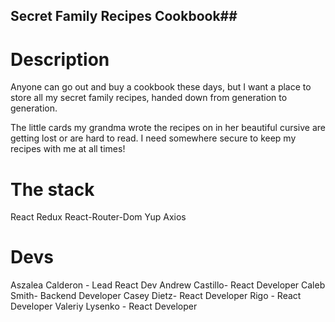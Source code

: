 ## Secret Family Recipes Cookbook##

# Description

Anyone can go out and buy a cookbook these days, but I want a place to store all my secret family recipes, handed down from generation to generation.

The little cards my grandma wrote the recipes on in her beautiful cursive are getting lost or are hard to read. I need somewhere secure to keep my recipes with me at all times!

# The stack

React
Redux
React-Router-Dom
Yup
Axios

# Devs

Aszalea Calderon - Lead React Dev
Andrew Castillo- React Developer
Caleb Smith- Backend Developer
Casey Dietz- React Developer
Rigo - React Developer
Valeriy Lysenko - React Developer
